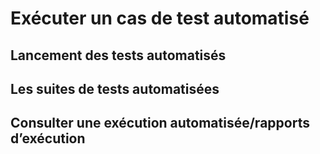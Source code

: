 # Exécuter un cas de test automatisé

## Lancement des tests automatisés

## Les suites de tests automatisées

## Consulter une exécution automatisée/rapports d’exécution